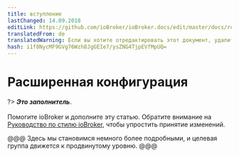 ```yaml
---
title: вступление
lastChanged: 14.09.2018
editLink: https://github.com/ioBroker/ioBroker.docs/edit/master/docs/ru/config/README.md
translatedFrom: de
translatedWarning: Если вы хотите отредактировать этот документ, удалите поле «translationFrom», в противном случае этот документ будет снова автоматически переведен
hash: i1f8NycMF9GVg76Wzh8JgGEIe7/ysZNG4TjpEVfMpUQ=
---
```

# Расширенная конфигурация
?> ***Это заполнитель***.<br><br> Помогите ioBroker и дополните эту статью. Обратите внимание на [Руководство по стилю ioBroker](https://www.iobroker.net/#de/documentation/community/styleguidedoc.md), чтобы упростить принятие изменений.

@@@ Здесь мы становимся немного более подробными, и целевая группа движется к продвинутому уровню.
@@@